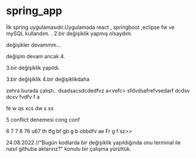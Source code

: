 # spring_app
İlk spring uygulamasıdır.Uygulamada react , springboot ,eclipse fw ve mySQL kullandım.
.
2.bir değişiklik yapmış olsaydım.

değişikler devammm...

değişim devam
ancak 4.

3.bir değişiklik yapıldı.

3.bir değişiklik
4.bir değişiklikdaha 


zehra burada çalıştı..
dsadsacsdcdedfvz a<vefc<dCAEWDA>>
sfdvdsafrefvsedarf<a>
dcdsv dcxv fvdfv
f
a

fe
w
qs
xcs
dw
s
xs





5
conflict denemesi
cong
conf

6
7
7
8
76
u67
th
tfg
bf
gb
g
b
cbbdfv
ae
Fr
g
f
sz>>

24.08.2022 
//"Bugün kodlarda bir değişiklik yapıldığında onu terminal ile nasıl githuba aktarırız?" konulu bir çalışma yürüttük.